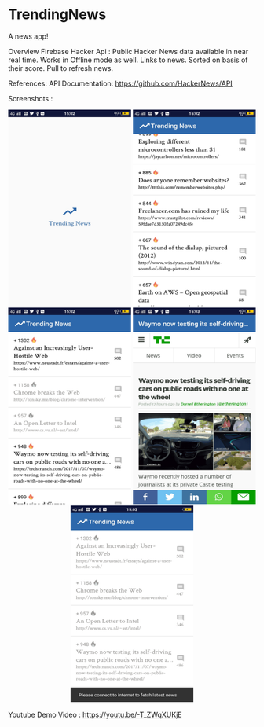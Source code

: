 # TrendingNews

A news app!

Overview 
Firebase Hacker Api : Public Hacker News data available in near real time.
Works in Offline mode as well.
Links to news.
Sorted on basis of their score.
Pull to refresh news.

References:
API Documentation: https://github.com/HackerNews/API




Screenshots :

<p align="center">
  <img src="/app/src/main/assets/screenshots/Splash.jpg" width="250" height ="400"/>
  <img src="/app/src/main/assets/screenshots/FetchedNews.jpg" width="250" height ="400"/>
  <img src="/app/src/main/assets/screenshots/ReadNews.jpg" width="250" height ="400"/>
  <img src="/app/src/main/assets/screenshots/Article.jpg" width="250" height ="400"/>
  <img src="/app/src/main/assets/screenshots/InternetCheck.jpg" width="250" height ="400"/>
</p>




Youtube Demo Video :
https://youtu.be/-T_ZWqXUKjE
